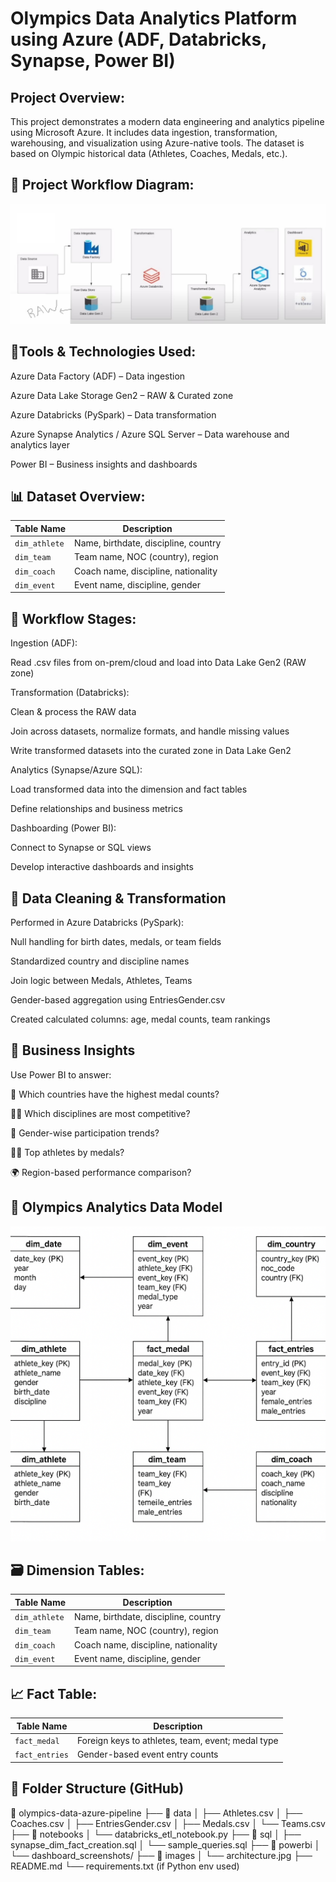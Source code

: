 # Olympics Data Analytics Platform using Azure (ADF, Databricks, Synapse, Power BI)

## Project Overview:

This project demonstrates a modern data engineering and analytics pipeline using Microsoft Azure. It includes data ingestion, transformation, warehousing, and visualization using Azure-native tools. The dataset is based on Olympic historical data (Athletes, Coaches, Medals, etc.).

## 🔄 Project Workflow Diagram:
![Project Workflow Diagram:](Architecture.JPG)

## 🔧Tools & Technologies Used:
Azure Data Factory (ADF) – Data ingestion

Azure Data Lake Storage Gen2 – RAW & Curated zone

Azure Databricks (PySpark) – Data transformation

Azure Synapse Analytics / Azure SQL Server – Data warehouse and analytics layer

Power BI – Business insights and dashboards

## 📊 Dataset Overview:
| Table Name    | Description                          |
| ------------- | ------------------------------------ |
| `dim_athlete` | Name, birthdate, discipline, country |
| `dim_team`    | Team name, NOC (country), region     |
| `dim_coach`   | Coach name, discipline, nationality  |
| `dim_event`   | Event name, discipline, gender       |


## 🔁 Workflow Stages:
Ingestion (ADF):

Read .csv files from on-prem/cloud and load into Data Lake Gen2 (RAW zone)

Transformation (Databricks):

Clean & process the RAW data

Join across datasets, normalize formats, and handle missing values

Write transformed datasets into the curated zone in Data Lake Gen2

Analytics (Synapse/Azure SQL):

Load transformed data into the dimension and fact tables

Define relationships and business metrics

Dashboarding (Power BI):

Connect to Synapse or SQL views

Develop interactive dashboards and insights

## 🧹 Data Cleaning & Transformation
Performed in Azure Databricks (PySpark):

Null handling for birth dates, medals, or team fields

Standardized country and discipline names

Join logic between Medals, Athletes, Teams

Gender-based aggregation using EntriesGender.csv

Created calculated columns: age, medal counts, team rankings

## 🧠 Business Insights
Use Power BI to answer:

🥇 Which countries have the highest medal counts?

👨‍💻 Which disciplines are most competitive?

🎯 Gender-wise participation trends?

🧑‍🦰 Top athletes by medals?

🌍 Region-based performance comparison?

## 🧱 Olympics Analytics Data Model
   ![Data Model](DML_Diagram.png)

## 🗃️ Dimension Tables:
| Table Name    | Description                          |
| ------------- | ------------------------------------ |
| `dim_athlete` | Name, birthdate, discipline, country |
| `dim_team`    | Team name, NOC (country), region     |
| `dim_coach`   | Coach name, discipline, nationality  |
| `dim_event`   | Event name, discipline, gender       |


## 📈 Fact Table:
| Table Name     | Description                                       |
| -------------- | ------------------------------------------------- |
| `fact_medal`   | Foreign keys to athletes, team, event; medal type |
| `fact_entries` | Gender-based event entry counts                   |

## 📌 Folder Structure (GitHub)

📁 olympics-data-azure-pipeline
├── 📂 data
│   ├── Athletes.csv
│   ├── Coaches.csv
│   ├── EntriesGender.csv
│   ├── Medals.csv
│   └── Teams.csv
├── 📂 notebooks
│   └── databricks_etl_notebook.py
├── 📂 sql
│   ├── synapse_dim_fact_creation.sql
│   └── sample_queries.sql
├── 📂 powerbi
│   └── dashboard_screenshots/
├── 📂 images
│   └── architecture.jpg
├── README.md
└── requirements.txt (if Python env used)



                            
